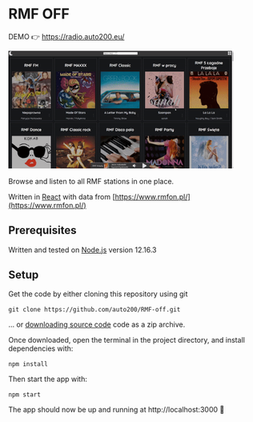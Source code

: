 # RMF OFF

DEMO 👉 https://radio.auto200.eu/

<img src="preview.gif" alt="preview" width="450px">

Browse and listen to all RMF stations in one place.

Written in [React](https://reactjs.org/) with data from [https://www.rmfon.pl/](https://www.rmfon.pl/)

## Prerequisites

Written and tested on [Node.js](https://nodejs.org) version 12.16.3

## Setup

Get the code by either cloning this repository using git

```
git clone https://github.com/auto200/RMF-off.git
```

... or [downloading source code](https://github.com/auto200/RMF-off/archive/master.zip) code as a zip archive.

Once downloaded, open the terminal in the project directory, and install dependencies with:

```
npm install
```

Then start the app with:

```
npm start
```

The app should now be up and running at http://localhost:3000 🚀
